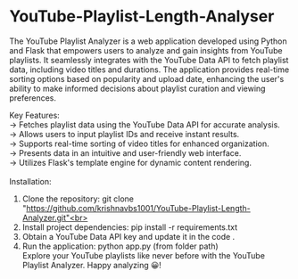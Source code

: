 # YouTube-Playlist-Length-Analyser
The YouTube Playlist Analyzer is a web application developed using Python and Flask that empowers users to analyze and gain insights from YouTube playlists. It seamlessly integrates with the YouTube Data API to fetch playlist data, including video titles and durations. The application provides real-time sorting options based on popularity and upload date, enhancing the user's ability to make informed decisions about playlist curation and viewing preferences.

Key Features:<br>
-> Fetches playlist data using the YouTube Data API for accurate analysis.<br>
-> Allows users to input playlist IDs and receive instant results.<br>
-> Supports real-time sorting of video titles for enhanced organization.<br>
-> Presents data in an intuitive and user-friendly web interface.<br>
-> Utilizes Flask's template engine for dynamic content rendering.<br>
<br>
Installation:<br>
1. Clone the repository: git clone "https://github.com/krishnavbs1001/YouTube-Playlist-Length-Analyzer.git"<br>
2. Install project dependencies: pip install -r requirements.txt<br>
3. Obtain a YouTube Data API key and update it in the code .<br>
4. Run the application: python app.py (from folder path)<br>
Explore your YouTube playlists like never before with the YouTube Playlist Analyzer. Happy analyzing 😀!
